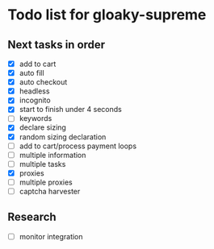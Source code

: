 Todo list for gloaky-supreme
====

## Next tasks in order
- [x] add to cart
- [x] auto fill
- [x] auto checkout
- [x] headless
- [x] incognito
- [x] start to finish under 4 seconds
- [ ] keywords
- [x] declare sizing
- [x] random sizing declaration
- [ ] add to cart/process payment loops
- [ ] multiple information
- [ ] multiple tasks
- [x] proxies
- [ ] multiple proxies
- [ ] captcha harvester

## Research 
- [ ] monitor integration
